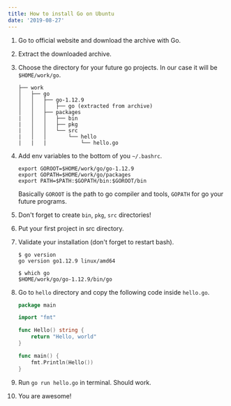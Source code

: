 ```yaml
---
title: How to install Go on Ubuntu
date: '2019-08-27'
---
```


1. Go to official website and download the archive with Go.
1. Extract the downloaded archive.
1. Choose the directory for your future go projects. In our case it will be `$HOME/work/go`.
   ```
   ├── work
   │   ├── go
   │   │   ├── go-1.12.9
   │   │   │   ├── go (extracted from archive)
   │   │   ├── packages
   |   │   │   ├── bin
   |   │   │   ├── pkg
   |   │   │   └── src
   |   │   │       └── hello
   |   |   |           └── hello.go
   ```
1. Add env variables to the bottom of you `~/.bashrc`.
   ```
   export GOROOT=$HOME/work/go/go-1.12.9
   export GOPATH=$HOME/work/go/packages
   export PATH=$PATH:$GOPATH/bin:$GOROOT/bin
   ```
   Basically `GOROOT` is the path to go compiler and tools, `GOPATH` for go your future programs.
1. Don't forget to create `bin`, `pkg`, `src` directories!
1. Put your first project in src directory.
1. Validate your installation (don't forget to restart bash).

   ```
   $ go version
   go version go1.12.9 linux/amd64

   $ which go
   $HOME/work/go/go-1.12.9/bin/go
   ```

1. Go to `hello` directory and copy the following code inside `hello.go`.

   ```go
   package main

   import "fmt"

   func Hello() string {
       return "Hello, world"
   }

   func main() {
       fmt.Println(Hello())
   }
   ```

1. Run `go run hello.go` in terminal. Should work.
1. You are awesome!
